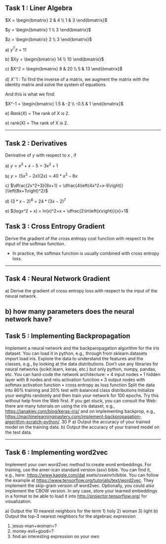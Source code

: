 ## Task 1 : Liner Algebra
 
 $X = \begin{bmatrix}  2 & 4 \\ 1 & 3  \end{bmatrix}$

 $y = \begin{bmatrix}  1 \\ 3  \end{bmatrix}$

$z = \begin{bmatrix}  2 \\ 3  \end{bmatrix}$

  
  
a) $y^T z$ = $11$

b) $Xy = \begin{bmatrix}  14 \\ 10  \end{bmatrix}$
  
c) $X^2 = \begin{bmatrix}  8 & 20 \\ 5 & 13  \end{bmatrix}$

d) $X^-1$ : To find the inverse of a matrix, we augment the matrix with the identity matrix and solve the system of equations.

And this is what we find:

 $X^-1 = \begin{bmatrix}  1.5 & -2 \\ -0.5 & 1  \end{bmatrix}$

e) $Rank(X)$ = The rank of $X$ is 2.



e) rank(X) = The rank of X is 2.

---

## Task 2 : Derivatives

  
Derivative of $y$ with respect to $x$ , if
  

a) $y = x^3 + x - 5 = 3x^2 + 1$

b) $y = (5x^3 - 2x) (2x) = 40*x^3-8x$ 

c) $\dfrac{2x^2+3}{8x+1} = \dfrac{4\left(4x^2+x-6\right)}{\left(8x+1\right)^2}$  
  
d) $(3*x-2)^8$ = $24*(3x-2)^7$

e) $(logx^2 + x) = ln(x)^2+x = \dfrac{2\ln\left(x\right)}{x}+1$


## Task 3 : Cross Entropy Gradient

Derive the gradient of the cross entropy cost function with respect to the input of the softmax function.

- In practice, the softmax function is usually combined with cross entropy loss.

---

## Task 4 : Neural Network Gradient

a) Derive the gradient of cross entropy loss with respect to the input of the neural network.

b) how many parameters does the neural network have?
---

## Task 5 : Implementing Backpropagation

Implement a neural network and the backparopagation algorithm for the iris dataset. You can load it in python, e.g., through from sklearn.datasets import load iris. Explore the data to understand the features and the classes, e.g., by looking at the data distributions.
Don’t use any libraries for neural networks (scikit.learn, keras, etc.) but only python, numpy, pandas, etc. You can hard-code the network architecture:
• 4 input nodes
• 1 hidden layer with 8 nodes and relu activation function • 3 output nodes with softmax activation function
• cross entropy as loss function
Split the data into 80% training and 20% test with balanced class distributions Initialize your weights randomly and then train your network for 100 epochs.
Try this without help from the Web first. If you get stuck, you can consult the Web: there are many tutorials on using the iris dataset, e.g., https://janakiev.com/blog/keras-iris/ and on implementing backprop, e.g., https://machinelearningmastery.com/implement-backpropagation-algorithm-scratch-python/. 30 P
a) Output the accuracy of your trained model on the training data.
b) Output the accuracy of your trained model on the test data. 

---

## Task 6 : Implementing word2vec

Implement your own word2vec method to create word embeddings. For training, use the amer-ican standard version (asv) bible. You can find it, e.g., here: https://www.kaggle.com/dat asets/oswinrh/bible. You can follow the example at https://www.tensorflow.org/tutorials/text/word2vec. They implement the skip-gram version of word2vec. Optionally, you could also implement the CBOW version. In any case, store your learned embeddings in a format to be able to load it into http://projector.tensorflow.org/ for visualization.

a) Output the 10 nearest neighbors for the term 1) holy
2) woman
3) light
b) Output the top-3 nearest neighbors for the algebraic expression
1) jesus-man+woman=?
2) money-evil+good=?
3) find an interesting expression on your own